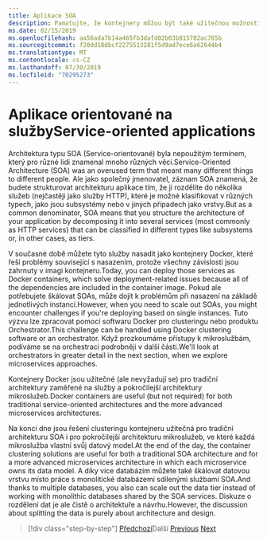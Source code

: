 ```yaml
---
title: Aplikace SOA
description: Pamatujte, že kontejnery můžou být také užitečnou možností nasazení pro aplikace SOA.
ms.date: 02/15/2019
ms.openlocfilehash: aa56ada7b14a465fb3dafd02b03b815782ac765b
ms.sourcegitcommit: f20dd18dbcf2275513281f5d9ad7ece6a62644b4
ms.translationtype: MT
ms.contentlocale: cs-CZ
ms.lasthandoff: 07/30/2019
ms.locfileid: "70295273"
---
```

# <a name="service-oriented-applications"></a><span data-ttu-id="c7e45-103">Aplikace orientované na služby</span><span class="sxs-lookup"><span data-stu-id="c7e45-103">Service-oriented applications</span></span>

<span data-ttu-id="c7e45-104">Architektura typu SOA (Service-orientované) byla nepoužitým termínem, který pro různé lidi znamenal mnoho různých věcí.</span><span class="sxs-lookup"><span data-stu-id="c7e45-104">Service-Oriented Architecture (SOA) was an overused term that meant many different things to different people.</span></span> <span data-ttu-id="c7e45-105">Ale jako společný jmenovatel, záznam SOA znamená, že budete strukturovat architekturu aplikace tím, že ji rozdělíte do několika služeb (nejčastěji jako služby HTTP), které je možné klasifikovat v různých typech, jako jsou subsystémy nebo v jiných případech jako vrstvy.</span><span class="sxs-lookup"><span data-stu-id="c7e45-105">But as a common denominator, SOA means that you structure the architecture of your application by decomposing it into several services (most commonly as HTTP services) that can be classified in different types like subsystems or, in other cases, as tiers.</span></span>

<span data-ttu-id="c7e45-106">V současné době můžete tyto služby nasadit jako kontejnery Docker, které řeší problémy související s nasazením, protože všechny závislosti jsou zahrnuty v imagi kontejneru.</span><span class="sxs-lookup"><span data-stu-id="c7e45-106">Today, you can deploy those services as Docker containers, which solve deployment-related issues because all of the dependencies are included in the container image.</span></span> <span data-ttu-id="c7e45-107">Pokud ale potřebujete škálovat SOAs, může dojít k problémům při nasazení na základě jednotlivých instancí.</span><span class="sxs-lookup"><span data-stu-id="c7e45-107">However, when you need to scale out SOAs, you might encounter challenges if you're deploying based on single instances.</span></span> <span data-ttu-id="c7e45-108">Tuto výzvu lze zpracovat pomocí softwaru Docker pro clusteringu nebo produktu Orchestrator.</span><span class="sxs-lookup"><span data-stu-id="c7e45-108">This challenge can be handled using Docker clustering software or an orchestrator.</span></span> <span data-ttu-id="c7e45-109">Když prozkoumáme přístupy k mikroslužbám, podíváme se na orchestraci podrobněji v další části.</span><span class="sxs-lookup"><span data-stu-id="c7e45-109">We'll look at orchestrators in greater detail in the next section, when we explore microservices approaches.</span></span>

<span data-ttu-id="c7e45-110">Kontejnery Docker jsou užitečné (ale nevyžadují se) pro tradiční architektury zaměřené na služby a pokročilejší architektury mikroslužeb.</span><span class="sxs-lookup"><span data-stu-id="c7e45-110">Docker containers are useful (but not required) for both traditional service-oriented architectures and the more advanced microservices architectures.</span></span>

<span data-ttu-id="c7e45-111">Na konci dne jsou řešení clusteringu kontejneru užitečná pro tradiční architekturu SOA i pro pokročilejší architekturu mikroslužeb, ve které každá mikroslužba vlastní svůj datový model.</span><span class="sxs-lookup"><span data-stu-id="c7e45-111">At the end of the day, the container clustering solutions are useful for both a traditional SOA architecture and for a more advanced microservices architecture in which each microservice owns its data model.</span></span> <span data-ttu-id="c7e45-112">A díky více databázím můžete také škálovat datovou vrstvu místo práce s monolitické databázemi sdílenými službami SOA.</span><span class="sxs-lookup"><span data-stu-id="c7e45-112">And thanks to multiple databases, you also can scale out the data tier instead of working with monolithic databases shared by the SOA services.</span></span> <span data-ttu-id="c7e45-113">Diskuze o rozdělení dat je ale čistě o architektuře a návrhu.</span><span class="sxs-lookup"><span data-stu-id="c7e45-113">However, the discussion about splitting the data is purely about architecture and design.</span></span>

>[!div class="step-by-step"]
><span data-ttu-id="c7e45-114">[Předchozí](state-and-data-in-docker-applications.md)Další
>[](orchestrate-high-scalability-availability.md)</span><span class="sxs-lookup"><span data-stu-id="c7e45-114">[Previous](state-and-data-in-docker-applications.md)
[Next](orchestrate-high-scalability-availability.md)</span></span>
